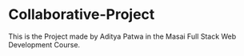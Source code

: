 # Collaborative-Project
This is the Project made by Aditya Patwa in the Masai Full Stack Web Development Course.
